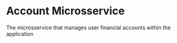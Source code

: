 # Account Microsservice

The microsservice that manages user financial accounts within the application
